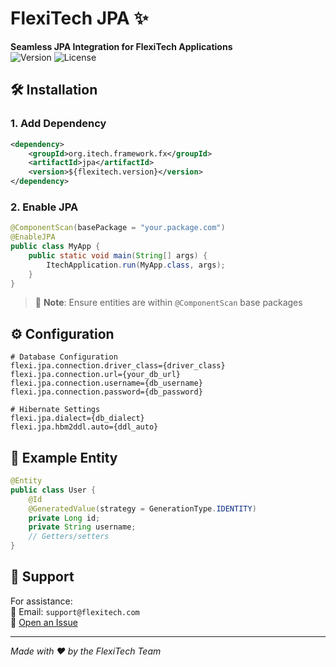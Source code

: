 # FlexiTech JPA ✨

**Seamless JPA Integration for FlexiTech Applications**  
![Version](https://img.shields.io/badge/version-1.0.0-green) ![License](https://img.shields.io/badge/license-MIT-blue)

## 🛠 Installation

### 1. Add Dependency
```xml
<dependency>
    <groupId>org.itech.framework.fx</groupId>
    <artifactId>jpa</artifactId>
    <version>${flexitech.version}</version>
</dependency>
```

### 2. Enable JPA
```java
@ComponentScan(basePackage = "your.package.com")
@EnableJPA
public class MyApp {
    public static void main(String[] args) {
        ItechApplication.run(MyApp.class, args);
    }
}
```

> 📌 **Note**: Ensure entities are within `@ComponentScan` base packages

## ⚙ Configuration
```properties
# Database Configuration
flexi.jpa.connection.driver_class={driver_class}
flexi.jpa.connection.url={your_db_url}
flexi.jpa.connection.username={db_username}
flexi.jpa.connection.password={db_password}

# Hibernate Settings
flexi.jpa.dialect={db_dialect}
flexi.jpa.hbm2ddl.auto={ddl_auto}
```

## 🧩 Example Entity
```java
@Entity
public class User {
    @Id
    @GeneratedValue(strategy = GenerationType.IDENTITY)
    private Long id;
    private String username;
    // Getters/setters
}
```

## 🤝 Support
For assistance:  
📧 Email: `support@flexitech.com`  
📑 [Open an Issue]([https://github.com/your-repo/issues](https://github.com/itech-framework/jpa/issues))

---

*Made with ❤️ by the FlexiTech Team*
